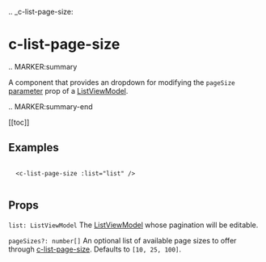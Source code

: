 .. _c-list-page-size:

c-list-page-size
================

.. MARKER:summary
    
A component that provides an dropdown for modifying the `pageSize` [parameter](/modeling/model-components/data-sources.md) prop of a [ListViewModel](/stacks/vue/layers/viewmodels.md).

.. MARKER:summary-end

[[toc]]

Examples
--------

``` vue-html

  <c-list-page-size :list="list" />


```

Props
-----

`list: ListViewModel`
    The [ListViewModel](/stacks/vue/layers/viewmodels.md) whose pagination will be editable.

`pageSizes?: number[]`
    An optional list of available page sizes to offer through [c-list-page-size](/stacks/vue/coalesce-vue-vuetify/components/c-list-page-size.md). Defaults to `[10, 25, 100]`.



